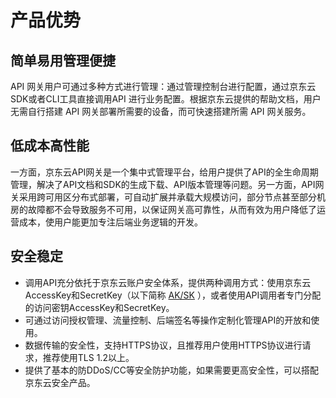# 产品优势

## 简单易用管理便捷

API 网关用户可通过多种方式进行管理：通过管理控制台进行配置，通过京东云SDK或者CLI工具直接调用API 进行业务配置。根据京东云提供的帮助文档，用户无需自行搭建 API 网关部署所需要的设备，而可快速搭建所需 API 网关服务。

## 低成本高性能

一方面，京东云API网关是一个集中式管理平台，给用户提供了API的全生命周期管理，解决了API文档和SDK的生成下载、API版本管理等问题。另一方面，API网关采用跨可用区分布式部署，可自动扩展并承载大规模访问，部分节点甚至部分机房的故障都不会导致服务不可用，以保证网关高可靠性，从而有效为用户降低了运营成本，使用户能更加专注后端业务逻辑的开发。

## 安全稳定

- 调用API充分依托于京东云账户安全体系，提供两种调用方式：使用京东云AccessKey和SecretKey（以下简称 [AK/SK](https://uc.jdcloud.com/account/accessKey) ），或者使用API调用者专门分配的访问密钥AccessKey和SecretKey。
- 可通过访问授权管理、流量控制、后端签名等操作定制化管理API的开放和使用。
- 数据传输的安全性，支持HTTPS协议，且推荐用户使用HTTPS协议进行请求，推荐使用TLS 1.2以上。
- 提供了基本的防DDoS/CC等安全防护功能，如果需要更高安全性，可以搭配京东云安全产品。